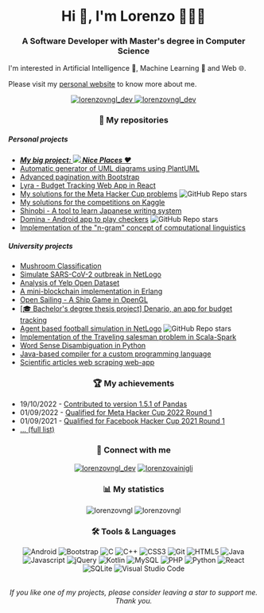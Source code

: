 <h1 align="center">Hi 👋, I'm Lorenzo 👨🏻‍💻</h1>
<h3 align="center">A Software Developer with Master's degree in Computer Science</h3>
<p>I'm interested in Artificial Intelligence 🤖, Machine Learning 🧠 and Web 🌐.</p>
<p>Please visit my <a href="https://www.lorenzovainigli.com/en/">personal website</a> to know more about me.</p>

<p align="center"> 
  <a href="https://twitter.com/lorenzovngl_dev" target="blank">
    <img src="https://shields.io/badge/follow-me-blue?logo=twitter&style=for-the-badge" alt="lorenzovngl_dev" />
  </a>
  <a href="https://twitter.com/messages/compose?recipient_id=1458499897926328327" target="blank">
    <img src="https://shields.io/badge/message-me-blue?logo=twitter&style=for-the-badge" alt="lorenzovngl_dev" />
  </a>
</p>

<h3 align="center">💼 My repositories</h3>
<h5 align="left">Personal projects</h5>
<ul>
  <li><a href="https://github.com/niceplaces"><strong><i>My big project: <img src="https://github.com/niceplaces/website/blob/main/assets/favicons/favicon-16x16.png"/> Nice Places ❤️</i></strong></a></li>
  <li><a href="https://github.com/lorenzovngl/plantuml-generator">Automatic generator of UML diagrams using PlantUML</a></li>
  <li><a href="https://github.com/lorenzovngl/bootstrap-advanced-pagination">Advanced pagination with Bootstrap</a></li>
  <li><a href="https://github.com/lorenzovngl/lyra">Lyra - Budget Tracking Web App in React</a></li>
  <li>
    <a href="https://github.com/lorenzovngl/meta-hacker-cup">My solutions for the Meta Hacker Cup problems</a> 
    <img alt="GitHub Repo stars" src="https://img.shields.io/github/stars/lorenzovngl/meta-hacker-cup?label=%E2%AD%90">
  </li>
  <li><a href="https://github.com/lorenzovngl/kaggle">My solutions for the competitions on Kaggle</a></li>
  <li><a href="https://github.com/lorenzovngl/shinobi">Shinobi - A tool to learn Japanese writing system</a></li>
  <li>
    <a href="https://github.com/lorenzovngl/domina">Domina - Android app to play checkers</a>
    <img alt="GitHub Repo stars" src="https://img.shields.io/github/stars/lorenzovngl/domina?label=%E2%AD%90">
  </li>
  <li>
    <a href="https://github.com/lorenzovngl/n-grams">Implementation of the "n-gram" concept of computational linguistics</a>
  </li>
</ul>
<h5 align="left">University projects</h5>
<ul>
  <li><a href="https://github.com/lorenzovngl/ml-project">Mushroom Classification</a></li>
  <li><a href="https://github.com/lorenzovngl/csns-project">Simulate SARS-CoV-2 outbreak in NetLogo</a></li>
  <li><a href="https://github.com/lorenzovngl/analysis-of-yelp-open-dataset">Analysis of Yelp Open Dataset</a></li>
  <li><a href="https://github.com/lorenzovngl/MiniErlangBlockchain">A mini-blockchain implementation in Erlang</a></li>
  <li><a href="https://github.com/lorenzovngl/progetto-grafica">Open Sailing - A Ship Game in OpenGL</a></li>
  <li><a href="https://github.com/lorenzovngl/budget-tracker">[🎓 Bachelor's degree thesis project] Denario, an app for budget tracking</a></li>
  <li>
    <a href="https://github.com/lorenzovngl/agent-based-football">Agent based football simulation in NetLogo</a>
    <img alt="GitHub Repo stars" src="https://img.shields.io/github/stars/lorenzovngl/agent-based-football?label=%E2%AD%90">
  </li>
  <li><a href="https://github.com/lorenzovngl/Scala_TSP">Implementation of the Traveling salesman problem in Scala-Spark</a></li>
  <li><a href="https://github.com/lorenzovngl/word-sense-disambiguation">Word Sense Disambiguation in Python</a></li>
  <li><a href="https://github.com/lorenzovngl/FOOL18">Java-based compiler for a custom programming language</a></li>
  <li><a href="https://github.com/lorenzovngl/Progetto-Raschietto">Scientific articles web scraping web-app</a></li>
</ul>

<h3 align="center">🏆 My achievements</h3>
<ul>
  <li>19/10/2022 - <a href="https://pandas.pydata.org/docs/whatsnew/v1.5.1.html#:~:text=Himanshu%20Wagh%20%2B-,Lorenzo%20Vainigli">Contributed to version 1.5.1 of Pandas</a></li>
  <li>01/09/2022 - <a href="https://www.facebook.com/codingcompetitions/hacker-cup/2022/certificate/710922656375679">Qualified for Meta Hacker Cup 2022 Round 1</a></li>
  <li>01/09/2021 - <a href="https://www.facebook.com/codingcompetitions/hacker-cup/2021/certificate/710922656375679">Qualified for Facebook Hacker Cup 2021 Round 1</a></li>
  <li><a href="https://gist.github.com/lorenzovngl/9ec54054e96608b26600628f02dc53d3">... (full list)</a></li>
</ul>

<!--<h3 align="center">🤝 My contributions</h3>-->

<h3 align="center">🔗 Connect with me</h3>
<p align="center">
<a href="https://twitter.com/lorenzovngl_dev" target="blank"><img align="center" src="https://img.shields.io/badge/twitter-%230077B5.svg?&style=for-the-badge&logo=twitter&logoColor=white&color=00acee" alt="lorenzovngl_dev"/></a>
<a href="https://linkedin.com/in/lorenzovainigli" target="blank"><img align="center" src="https://img.shields.io/badge/linkedin-%230077B5.svg?&style=for-the-badge&logo=linkedin&logoColor=white0e76a8" alt="lorenzovainigli"/></a>
</p>

<h3 align="center">📊 My statistics</h3>
<div align="center">
  <img align="center" src="https://github-readme-stats.vercel.app/api?username=lorenzovngl&show_icons=true&theme=tokyonight&bg_color=0d1117&hide_border=true" alt="lorenzovngl" />
  <img align="center" src="https://github-readme-streak-stats.herokuapp.com/?user=lorenzovngl&theme=tokyonight&background=0d1117&hide_border=true" alt="lorenzovngl" />
</div>

<div align="center">
  <h3>🛠️ Tools & Languages</h3>
  <img src="https://img.shields.io/badge/Android-3DDC84?style=for-the-badge&logo=android&logoColor=white" alt="Android"/>
  <img src="https://img.shields.io/badge/bootstrap-%23563D7C.svg?style=for-the-badge&logo=bootstrap&logoColor=white" alt="Bootstrap"/>
  <img src="https://img.shields.io/badge/c-%2300599C.svg?style=for-the-badge&logo=c&logoColor=white" alt="C"/>
  <img src="https://img.shields.io/badge/c++-%2300599C.svg?style=for-the-badge&logo=c%2B%2B&logoColor=white" alt="C++"/>
  <img src="https://img.shields.io/badge/css3-%231572B6.svg?style=for-the-badge&logo=css3&logoColor=white" alt="CSS3"/>
  <img src="https://img.shields.io/badge/git-%23F05033.svg?style=for-the-badge&logo=git&logoColor=white" alt="Git"/>
  <img src="https://img.shields.io/badge/html5-%23E34F26.svg?style=for-the-badge&logo=html5&logoColor=white" alt="HTML5"/>
  <img src="https://img.shields.io/badge/java-%23ED8B00.svg?style=for-the-badge&logo=java&logoColor=white" alt="Java"/>
  <img src="https://img.shields.io/badge/javascript-%23323330.svg?style=for-the-badge&logo=javascript&logoColor=%23F7DF1" alt="Javascript"/>
  <img src="https://img.shields.io/badge/jquery-%230769AD.svg?style=for-the-badge&logo=jquery&logoColor=white" alt="jQuery"/>
  <img src="https://img.shields.io/badge/kotlin-%230095D5.svg?style=for-the-badge&logo=kotlin&logoColor=white" alt="Kotlin"/>
  <img src="https://img.shields.io/badge/mysql-%233E6E93.svg?style=for-the-badge&logo=mysql&logoColor=white" alt="MySQL"/>
  <img src="https://img.shields.io/badge/php-%23777BB4.svg?style=for-the-badge&logo=php&logoColor=white" alt="PHP"/>
  <img src="https://img.shields.io/badge/python-3670A0?style=for-the-badge&logo=python&logoColor=ffdd54" alt="Python"/>
  <img src="https://img.shields.io/badge/react-%2320232a.svg?style=for-the-badge&logo=react&logoColor=%2361DAFB" alt="React"/>
  <img src="https://img.shields.io/badge/sqlite-%2307405e.svg?style=for-the-badge&logo=sqlite&logoColor=white" alt="SQLite"/>
  <img src="https://img.shields.io/badge/VS%20Code-0078d7.svg?style=for-the-badge&logo=visual-studio-code&logoColor=white" alt="Visual Studio Code"/>
</div>

<br/>
<p align="center">
  <i>If you like one of my projects, please consider leaving a star to support me. Thank you.</i>
</p>
